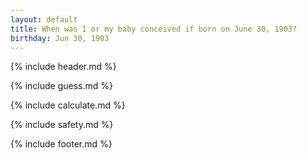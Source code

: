 ```yaml
---
layout: default
title: When was I or my baby conceived if born on June 30, 1903?
birthday: Jun 30, 1903
---
```


{% include header.md %}

{% include guess.md %}

{% include calculate.md %}

{% include safety.md %}

{% include footer.md %}



